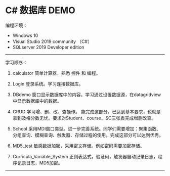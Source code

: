 # C# 数据库 DEMO
编程环境：
- Windows 10
- Visual Studio 2019 community （C#）
- SQLserver 2019 Developer edition

----------------------------

学习顺序：

1. calculator 简单计算器，熟悉 控件 和 编程。

2. Login 登录系统。学习连接数据库。

3. DBdemo 窗口显示数据库中的内容。学习通过设置数据源，在datagridview中显示数据库中的数据。

4. CRUD 学习增、删、改、查操作。 能完成这部分，已达到基本要求，也就是拿到及格分数无忧。要求对Student、course、SC三张表完成增删改查。

5. School 采用MDI窗口类型。进一步完善系统。同学们需要增加：聚集函数、分组查询、模糊查询、触发器、存储过程的使用。完成这部分可以达到优秀。

5. MD5_test 敏感数据加密，采用密文存储。例如密码需要加密存储。

6. Curricula_Variable_System 正则表达式，验证码，触发器自动记录日志，程序记录日志，MD5加密。

---------------------------------


